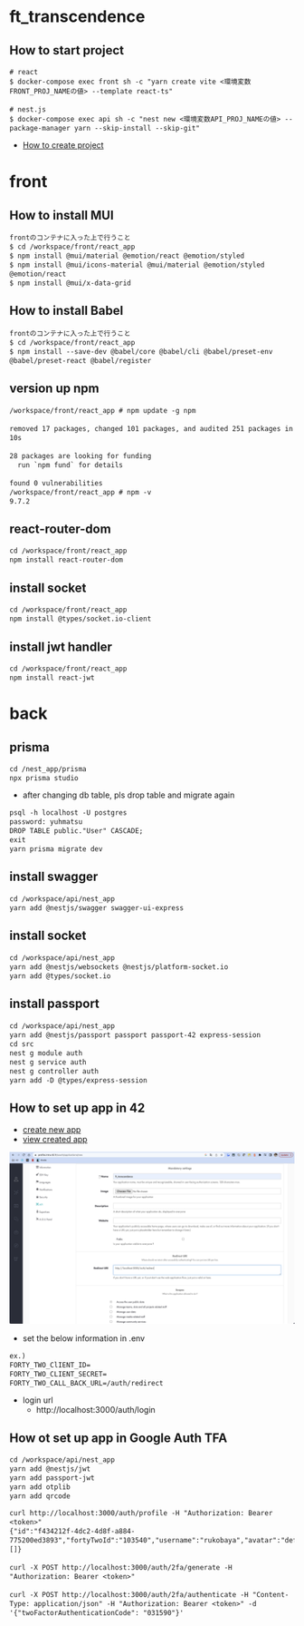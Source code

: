 # ft_transcendence
## How to start project
```
# react
$ docker-compose exec front sh -c "yarn create vite <環境変数FRONT_PROJ_NAMEの値> --template react-ts"

# nest.js
$ docker-compose exec api sh -c "nest new <環境変数API_PROJ_NAMEの値> --package-manager yarn --skip-install --skip-git"
```
- [How to create project](https://qiita.com/katkatprog/items/a53fa97ba60fa361983a)

# front
## How to install MUI
```
frontのコンテナに入った上で行うこと
$ cd /workspace/front/react_app
$ npm install @mui/material @emotion/react @emotion/styled
$ npm install @mui/icons-material @mui/material @emotion/styled @emotion/react
$ npm install @mui/x-data-grid
```

## How to install Babel
```
frontのコンテナに入った上で行うこと
$ cd /workspace/front/react_app
$ npm install --save-dev @babel/core @babel/cli @babel/preset-env @babel/preset-react @babel/register
```

## version up npm
```
/workspace/front/react_app # npm update -g npm

removed 17 packages, changed 101 packages, and audited 251 packages in 10s

28 packages are looking for funding
  run `npm fund` for details

found 0 vulnerabilities
/workspace/front/react_app # npm -v
9.7.2
```

## react-router-dom
```
cd /workspace/front/react_app
npm install react-router-dom
```

## install socket
```
cd /workspace/front/react_app
npm install @types/socket.io-client
```

## install jwt handler
```
cd /workspace/front/react_app
npm install react-jwt
```

# back
## prisma
```
cd /nest_app/prisma
npx prisma studio
```
- after changing db table, pls drop table and migrate again
```
psql -h localhost -U postgres
password: yuhmatsu
DROP TABLE public."User" CASCADE;
exit
yarn prisma migrate dev
```

## install swagger
```
cd /workspace/api/nest_app
yarn add @nestjs/swagger swagger-ui-express
```

## install socket
```
cd /workspace/api/nest_app
yarn add @nestjs/websockets @nestjs/platform-socket.io
yarn add @types/socket.io
```

## install passport
```
cd /workspace/api/nest_app
yarn add @nestjs/passport passport passport-42 express-session
cd src
nest g module auth
nest g service auth
nest g controller auth
yarn add -D @types/express-session
```

## How to set up app in 42
- [create new app](https://profile.intra.42.fr/oauth/applications/new)
- [view created app](https://profile.intra.42.fr/oauth/applications/14601)

![app](./readme_img/app.png)

- set the below information in .env
```
ex.)
FORTY_TWO_ClIENT_ID=
FORTY_TWO_CLIENT_SECRET=
FORTY_TWO_CALL_BACK_URL=/auth/redirect
```

- login url
  - http://localhost:3000/auth/login

## How ot set up app in Google Auth TFA
```
cd /workspace/api/nest_app
yarn add @nestjs/jwt
yarn add passport-jwt
yarn add otplib
yarn add qrcode
```
```
curl http://localhost:3000/auth/profile -H "Authorization: Bearer <token>"
{"id":"f434212f-4dc2-4d8f-a884-775200ed3893","fortyTwoId":"103540","username":"rukobaya","avatar":"default.jpg","wins":0,"losses":0,"ladderLevel":0,"achievements":[]}

curl -X POST http://localhost:3000/auth/2fa/generate -H "Authorization: Bearer <token>"

curl -X POST http://localhost:3000/auth/2fa/authenticate -H "Content-Type: application/json" -H "Authorization: Bearer <token>" -d '{"twoFactorAuthenticationCode": "031590"}'

```
